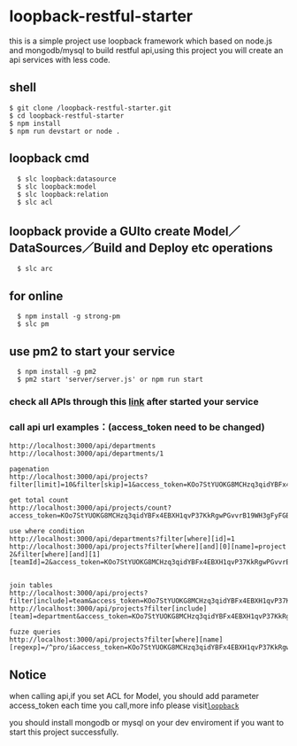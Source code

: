 # loopback-restful-starter

  this is a simple project use loopback framework which based on node.js and mongodb/mysql to build restful api,using this project you will create an api services with less code.


## shell
```
$ git clone /loopback-restful-starter.git
$ cd loopback-restful-starter
$ npm install
$ npm run devstart or node .

```

## loopback cmd
```
  $ slc loopback:datasource
  $ slc loopback:model
  $ slc loopback:relation
  $ slc acl
```


## loopback provide a GUIto create Model／DataSources／Build and Deploy etc operations
```
  $ slc arc
```

## for online
```
  $ npm install -g strong-pm
  $ slc pm
```

## use pm2 to start your service

```
  $ npm install -g pm2
  $ pm2 start 'server/server.js' or npm run start
```


### check all APIs through this [link](http://localhost:3000/explorer) after started your service

### call api url examples：(access_token need to be changed)
    http://localhost:3000/api/departments
    http://localhost:3000/api/departments/1

    pagenation
    http://localhost:3000/api/projects?filter[limit]=10&filter[skip]=1&access_token=KOo7StYUOKG8MCHzq3qidYBFx4EBXH1qvP37KkRgwPGvvrB19WH3gFyFGBfgEru2
    
    get total count
    http://localhost:3000/api/projects/count?access_token=KOo7StYUOKG8MCHzq3qidYBFx4EBXH1qvP37KkRgwPGvvrB19WH3gFyFGBfgEru2

    use where condition
    http://localhost:3000/api/departments?filter[where][id]=1
    http://localhost:3000/api/projects?filter[where][and][0][name]=project 2&filter[where][and][1][teamId]=2&access_token=KOo7StYUOKG8MCHzq3qidYBFx4EBXH1qvP37KkRgwPGvvrB19WH3gFyFGBfgEru2


    join tables
    http://localhost:3000/api/projects?filter[include]=team&access_token=KOo7StYUOKG8MCHzq3qidYBFx4EBXH1qvP37KkRgwPGvvrB19WH3gFyFGBfgEru2
    http://localhost:3000/api/projects?filter[include][team]=department&access_token=KOo7StYUOKG8MCHzq3qidYBFx4EBXH1qvP37KkRgwPGvvrB19WH3gFyFGBfgEru2

    fuzze queries
    http://localhost:3000/api/projects?filter[where][name][regexp]=/^pro/i&access_token=KOo7StYUOKG8MCHzq3qidYBFx4EBXH1qvP37KkRgwPGvvrB19WH3gFyFGBfgEru2

## Notice
  when calling api,if you set ACL for Model, you should add parameter access_token each time you call,more info please visit[`loopback`](https://github.com/strongloop/loopback)


  you should install mongodb or mysql on your dev enviroment if you want to start this project successfully.





